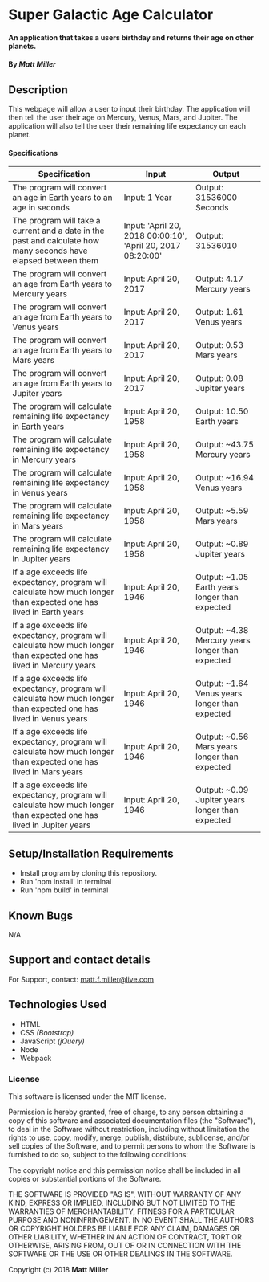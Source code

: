 # Super Galactic Age Calculator

#### An application that takes a users birthday and returns their age on other planets.

#### By _**Matt Miller**_

## Description

This webpage will allow a user to input their birthday. The application will then tell the user their age on Mercury, Venus, Mars, and Jupiter. The application will also tell the user their remaining life expectancy on each planet.

#### Specifications

| Specification | Input | Output |
| --- | --- | --- |
| The program will convert an age in Earth years to an age in seconds | Input: 1 Year | Output: 31536000 Seconds |
| The program will take a current and a date in the past and calculate how many seconds have elapsed between them | Input: 'April 20, 2018 00:00:10', 'April 20, 2017 08:20:00' | Output: 31536010 |
| The program will convert an age from Earth years to Mercury years | Input: April 20, 2017 | Output: 4.17 Mercury years |
| The program will convert an age from Earth years to Venus years | Input: April 20, 2017 | Output: 1.61 Venus years |
| The program will convert an age from Earth years to Mars years | Input: April 20, 2017 | Output: 0.53 Mars years |
| The program will convert an age from Earth years to Jupiter years | Input: April 20, 2017 | Output: 0.08 Jupiter years |
| The program will calculate remaining life expectancy in Earth years| Input: April 20, 1958 | Output: 10.50 Earth years |
| The program will calculate remaining life expectancy in Mercury years| Input: April 20, 1958 | Output: ~43.75 Mercury years |
| The program will calculate remaining life expectancy in Venus years| Input: April 20, 1958 | Output: ~16.94 Venus years |
| The program will calculate remaining life expectancy in Mars years| Input: April 20, 1958 | Output: ~5.59 Mars years |
| The program will calculate remaining life expectancy in Jupiter years| Input: April 20, 1958 | Output: ~0.89 Jupiter years |
| If a age exceeds life expectancy, program will calculate how much longer than expected one has lived in Earth years | Input: April 20, 1946 | Output: ~1.05 Earth years longer than expected |
| If a age exceeds life expectancy, program will calculate how much longer than expected one has lived in Mercury years | Input: April 20, 1946 | Output: ~4.38 Mercury years longer than expected |
| If a age exceeds life expectancy, program will calculate how much longer than expected one has lived in Venus years | Input: April 20, 1946 | Output: ~1.64 Venus years longer than expected |
| If a age exceeds life expectancy, program will calculate how much longer than expected one has lived in Mars years | Input: April 20, 1946 | Output: ~0.56 Mars years longer than expected |
| If a age exceeds life expectancy, program will calculate how much longer than expected one has lived in Jupiter years | Input: April 20, 1946 | Output: ~0.09 Jupiter years longer than expected |



## Setup/Installation Requirements

* Install program by cloning this repository.
* Run 'npm install' in terminal
* Run 'npm build' in terminal

## Known Bugs

N/A

## Support and contact details

For Support, contact: matt.f.miller@live.com

## Technologies Used

* HTML
* CSS _(Bootstrap)_
* JavaScript _(jQuery)_
* Node
* Webpack


### License

This software is licensed under the MIT license.

Permission is hereby granted, free of charge, to any person obtaining a copy of this software and associated documentation files (the "Software"), to deal in the Software without restriction, including without limitation the rights to use, copy, modify, merge, publish, distribute, sublicense, and/or sell copies of the Software, and to permit persons to whom the Software is furnished to do so, subject to the following conditions:

The copyright notice and this permission notice shall be included in all copies or substantial portions of the Software.

THE SOFTWARE IS PROVIDED "AS IS", WITHOUT WARRANTY OF ANY KIND, EXPRESS OR IMPLIED, INCLUDING BUT NOT LIMITED TO THE WARRANTIES OF MERCHANTABILITY, FITNESS FOR A PARTICULAR PURPOSE AND NONINFRINGEMENT. IN NO EVENT SHALL THE AUTHORS OR COPYRIGHT HOLDERS BE LIABLE FOR ANY CLAIM, DAMAGES OR OTHER LIABILITY, WHETHER IN AN ACTION OF CONTRACT, TORT OR OTHERWISE, ARISING FROM, OUT OF OR IN CONNECTION WITH THE SOFTWARE OR THE USE OR OTHER DEALINGS IN THE SOFTWARE.

Copyright (c) 2018 **Matt Miller**
